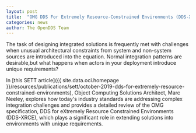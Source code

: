 ```yaml
---
layout: post
title:  "OMG DDS For Extremely Resource-Constrained Environments (DDS-XRCE)"
categories: news
author: The OpenDDS Team
---
```


The task of designing integrated solutions is frequently met with challenges when unusual architectural constraints from system and non-system sources are introduced into the equation. Normal integration patterns are desirable,but what happens when actors in your deployment introduce unique requirements?

In [this SETT article]({{ site.data.oci.homepage }}/resources/publications/sett/october-2019-dds-for-extremely-resource-constrained-environments), Object Computing Solutions Architect, Marc Neeley, explores how today's industry standards are addressing complex integration challenges and provides a detailed review of the OMG specification, DDS for eXtremely Resource Constrained Environments (DDS-XRCE), which plays a significant role in extending solutions into environments with unique requirements.
